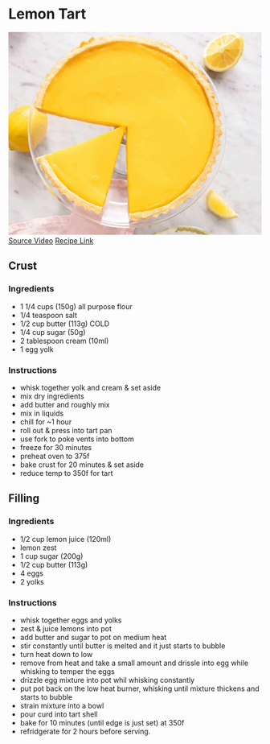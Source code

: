 # Lemon Tart
![Lemon Tart](lemon_tart.png)
[Source Video](https://youtu.be/CD7igrXVgVE)
[Recipe Link](https://preppykitchen.com/lemon-merengue-tarts/)

## Crust
### Ingredients
- 1 1/4 cups (150g) all purpose flour
- 1/4 teaspoon salt
- 1/2 cup butter (113g) COLD
- 1/4 cup sugar (50g)
- 2 tablespoon cream (10ml)
- 1 egg yolk

### Instructions
- whisk together yolk and cream & set aside
- mix dry ingredients
- add butter and roughly mix
- mix in liquids
- chill for ~1 hour
- roll out & press into tart pan
- use fork to poke vents into bottom
- freeze for 30 minutes
- preheat oven to 375f
- bake crust for 20 minutes & set aside
- reduce temp to 350f for tart

## Filling
### Ingredients
- 1/2 cup lemon juice (120ml)
- lemon zest
- 1 cup sugar (200g)
- 1/2 cup butter (113g)
- 4 eggs
- 2 yolks

### Instructions
- whisk together eggs and yolks
- zest & juice lemons into pot
- add butter and sugar to pot on medium heat
- stir constantly until butter is melted and it just starts to bubble
- turn heat down to low
- remove from heat and take a small amount and drissle into egg while whisking to temper the eggs
- drizzle egg mixture into pot whil whisking constantly
- put pot back on the low heat burner, whisking until mixture thickens and starts to bubble
- strain mixture into a bowl
- pour curd into tart shell
- bake for 10 minutes (until edge is just set) at 350f
- refridgerate for 2 hours before serving.

